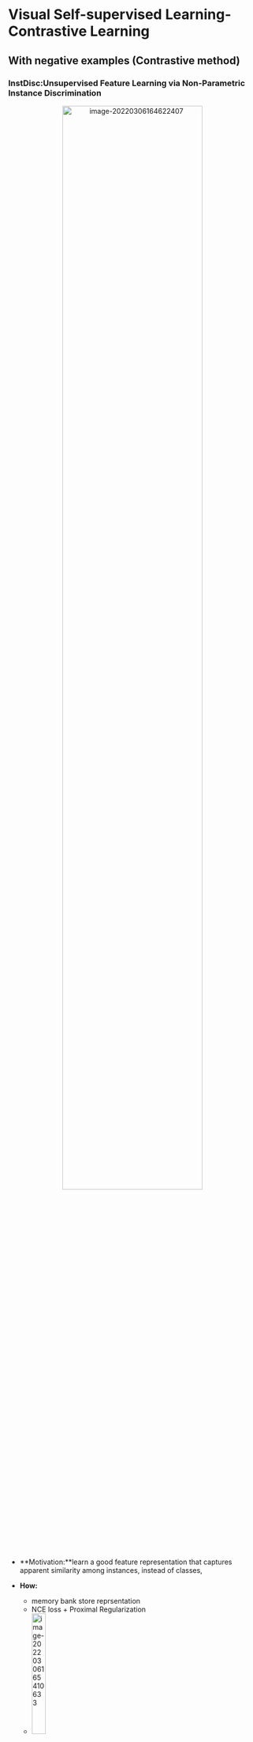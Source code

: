 # Visual Self-supervised Learning-Contrastive Learning


## 

## With negative examples (Contrastive method)

### InstDisc:Unsupervised Feature Learning via Non-Parametric Instance Discrimination

<p align="center">
<img src="../images/Visual Self-supervised Learning.assets/image-20220306164622407.png" alt="image-20220306164622407" style="width:75%;" />
</p>

- **Motivation:**learn a good feature representation that captures apparent similarity among instances, instead of classes,

- **How:**
  - memory bank store reprsentation
  - NCE loss + Proximal Regularization
  - <img src="../images/Visual Self-supervised Learning.assets/image-20220306165410633.png" alt="image-20220306165410633" style="width:25%;" />
  - <img src="../images/Visual Self-supervised Learning.assets/image-20220306165250790.png" alt="image-20220306165250790" style="width:50%;" />
- Adv vs Disadv
  - Memory bank update every epoch

### CPC: Representation Learning withContrastive Predictive Coding
<p align="center">
<img src="../images/Visual Self-supervised Learning.assets/image-20220306171843768.png" alt="image-20220306171843768" style="width:50%;" />
</p>

- Motivation:

  - learn representations by predicting the future in latent space by using powerful autoregressive models. We use a probabilistic contrastive loss which induces the latent space to capture information that is maximally useful to predict future samples
  - learn the representations that encode the underlying shared information between different parts of the (high-dimensional) signal. At the same time it discards low-level information and noise that is more local.

- How:

  - 最大化context和prediction 的互信息

  - When predicting future information we instead encode the target x (future) and context c (present) into a compact distributed vector representations (via non-linear learned mappings) in a way that maximally preserves the mutual information of the original signals x and c defined as

    <img src="../images/Visual Self-supervised Learning.assets/image-20220306172459042.png" alt="image-20220306172459042" style="width:25%;" />

  - we do not predict future observations $x_{t+k}$ directly with a generative model $p_k(x_{t+k}|c_t)$. Instead we model a density ratio which preserves the mutual information between $x_{t+k}$ and $c_t$

  - contrastive loss: q: predictions with context $f(x_{t+k}|c_t)$, k+: enbedding of ground truth, k-: sample out of context

  

### CMC:Contrastive Multiview Coding
<p align="center">
<img src="../images/Visual Self-supervised Learning.assets/image-20220306175348574.png" alt="image-20220306175348574" style="width:50%;" />
</p>
- Motivation

  - we learn a representation that aims to maximize mutual information between different views of the same scene but is otherwise compact

  - classic hypothesis that a powerful representation is one that models view-invariant

    factors.

- How: positive:same image of different view,e.g. depth image/segmentation image

- Disadvantage: encoder not shared

### MoCo
<p align="center">
<img src="../images/Visual Self-supervised Learning.assets/image-20220306181423380.png" alt="image-20220306181423380" style="width:100%;" />
</p>
- we hypothesize that it is desirable to build dictionaries that are: **(i) large and (ii) consistent** as they evolve during training. Intuitively, a larger dictionary may better sample the underlying continuous, highdimensional visual space, while the keys in the dictionary should be represented by the same or similar encoder so that their comparisons to the query are consistent.
- Shuffling BN：The model appears to “cheat” the pretext task and easily finds a low-loss solution. This is possibly because the intra-batch communication among samples (caused by BN) leaks information.
- 

### SimCLR
<p align="center">
<img src="../images/Visual Self-supervised Learning.assets/image-20220306184747940.png" alt="image-20220306184747940" style="width:50%;" />
</p>

- In-batch negative
- composition of data augmentations
  - spatial/geometric transformation of data: cropping and resizing (with horizontal flipping), rotation
  - appearance transformation, such as color distortion (including color dropping, brightness, contrast, saturation, hue)
  - it is critical to *compose cropping with color distortion** in order to learn generalizable features.
- global BN:
- Large batch size:
- nonlinear projection head:

​	We conjecture that the importance of **using the representation before the nonlinear projection is due to loss of information induced by the contrastive loss**. **In particular, $z = g(h)$ is trained to be invariant to data transformation. Thus, $g$ can remove information that may be useful for the downstream task, such as the color or orientation of objects**. By leveraging the nonlinear transformation $g(\cdot)$, more information can be formed and maintained in $h$.

- **L2 normalization** (i.e. cosine similarity) along with temperature effectively weights different examples, and an **appropriate temperature** can help the model learn from **hard negatives**; and 2) unlike cross-entropy, other objective functions do not weigh the negatives by their relative hardness.
<p align="center">
  <img src="../images/Visual Self-supervised Learning.assets/image-20220306184454609.png" alt="image-20220306184454609" style="width:100%;" />
  </p>

### SwAV:Unsupervised Learning of Visual Features by Contrasting Cluster Assignments
<p align="center">
<img src="../images/Visual Self-supervised Learning.assets/image-20220306195148828.png" alt="image-20220306195148828" style="width:75%;" />
</p>
- Motivation:
  - SwAV, that takes advantage of contrastive methods without requiring to compute pairwise comparisons. Specifically, our method simultaneously clusters the data while **enforcing consistency between cluster assignments produced for different augmentations (or “views”) of the same image**, instead of comparing features directly as in contrastive learning.

- How

  <img src="../images/Visual Self-supervised Learning.assets/image-20220306201843121.png" alt="image-20220306201843121" style="width:50%;" />

  - Multi-Crop
  - 



## w/o negative examples

### BYOL
<p align="center">
<img src="../images/Visual Self-supervised Learning.assets/image-20220306220817154.png" alt="image-20220306220817154" style="width:75%;" />
</p>
<img src="../images/Visual Self-supervised Learning.assets/image-20220306223236207.png" alt="image-20220306223236207" style="width:50%;" />

<img src="../images/Visual Self-supervised Learning.assets/image-20220306223304632.png" alt="image-20220306223304632" style="width:25%;" />

### SimSiam:Exploring Simple Siamese Representation Learning
<p align="center">
<img src="../images/Visual Self-supervised Learning.assets/image-20220306225205266.png" alt="image-20220306225205266" style="width:50%;" />
</p>
- Motivation:that collapsing solutions do exist for the loss and structure, but a **stop-gradient** operation plays an essential role in preventing collapsing.

- SimSiam as EM algorithm

  考虑以下损失函数:
  $$
  \mathcal L=\mathbb E_{x, \mathcal T}\left[||\mathcal F_\theta(\mathcal T(x))-\eta_x||^2_2\right]
  $$
  $\eta_x$是图片$x$的表示，是一组可学习的参数，$\theta$是网络参数。我们采用EM算法优化这两组参数。目标是:
  $$
  \theta^*,\eta^*=\min \mathcal L(\theta, \eta)
  $$
  我们交替优化:
  $$
  \theta^t \leftarrow \arg \min_\theta \mathcal L(\theta, \eta^{t-1}) \\
  \eta^t \leftarrow \arg \min_\eta \mathcal L(\theta^t, \eta)
  $$

  - E步：优化$\theta$：采用sgd优化$\theta$ 需要采用stop gradient防止梯度回传到$\eta$，因为$\eta$被视为常量
  - M步：优化$\eta_x$ :给定每个$x$并且固定$\theta=\theta_t$优化$\mathcal L$（求导）:

  $$
   <img src="http://latex.codecogs.com/svg.latex?\eta_x^t=\arg&space;\min_{\eta_x}\mathbb&space;E_{\mathcal&space;T}[||\mathcal&space;F_{\theta^t}(\mathcal&space;T(x))-\eta_x||^2_2]=\mathbb&space;E_{\mathcal&space;T}[\mathcal&space;F_{\theta^t}(\mathcal&space;T(x))]" title="http://latex.codecogs.com/svg.latex?\eta_x^t=\arg \min_{\eta_x}\mathbb E_{\mathcal T}[||\mathcal F_{\theta^t}(\mathcal T(x))-\eta_x||^2_2]=\mathbb E_{\mathcal T}[\mathcal F_{\theta^t}(\mathcal T(x))]" />
  $$


  说明$\eta_x$的最优解是$x$经过augmentation后表征的期望(关于augmentation)

- One-step alternation

  - 通过采样**一次**augmentation $\mathcal T'$对$\eta_x^t$估计：
    $$
    \eta_x^t=\mathcal F_{\theta^t}(\mathcal T'(x))
    $$

  - 对$\theta$优化,带入上式,采用sgd优化
    $$
    \theta^{t+1}=\arg \min \mathbb E_{x, \mathcal T}[||\mathcal F_{\theta}(\mathcal T'(x))-\eta_x^t||]
    $$

- Predictor

​	predictor $h$是对$\mathbb E_{\mathcal T}[\mathcal F_{\theta^t}(\mathcal T(x))]$的估计：
$$
h^*(z_1) = \arg \min_{h(z_1)} \mathbb E_z[||h(z_1)-z_2||_2^2]=\mathbb E_z[z_2]=\mathbb E_{\mathcal T}[f(\mathcal T(x))]
$$
​	在单步优化中,$\mathbb E_{\mathcal T} [\cdot]$被忽略了，$h$视为对其的估计(Expectation over augmentations)，除了用h估计$\mathbb E_{\mathcal T} [\cdot]$，也可以采用动量更新的方式

- Symmetrization

​	Actually, the SGD optimizer computes the empirical expectation of $\mathbb E_{x, \mathcal T}[\cdot]$ by sampling a batch of images and one pair of augmentations $(\mathcal T_1, \mathcal T_2)$. In principle, the empirical expectation should be more precise with **denser sampling**,Symmetrization supplies an extra pair  $(\mathcal T_2, \mathcal T_2)$ This explains that symmetrization is **not necessary** for our method to work, yet it is able to improve accuracy



### DINO
<p align="center">
<img src="../images/Visual Self-supervised Learning.assets/image-20220307210626613.png" alt="image-20220307210626613" style="width:50%;" />
</p>
